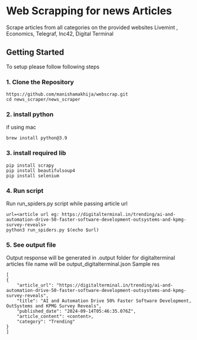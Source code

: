 # Web Scrapping for news Articles
Scrape articles from all categories on the provided websites Livemint , Economics, Telegraf, Inc42, Digital Terminal

## Getting Started
To setup please follow following steps

### 1. Clone the Repository
```console
https://github.com/manishamakhija/webscrap.git
cd news_scraper/news_scraper
```
### 2. install python
if using mac
```console
brew install python@3.9
```

### 3. install required lib
```console
pip install scrapy
pip install beautifulsoup4
pip install selenium
```

### 4. Run script
Run run_spiders.py script while passing article url
```console
url=<article url eg: https://digitalterminal.in/trending/ai-and-automation-drive-50-faster-software-development-outsystems-and-kpmg-survey-reveals>
python3 run_spiders.py $(echo $url)
```

### 5. See output file
Output response will be generated in .output folder
for digitalterminal articles
file name will be output_digitalterminal.json
Sample res

```console
[
{
    "article_url": "https://digitalterminal.in/trending/ai-and-automation-drive-50-faster-software-development-outsystems-and-kpmg-survey-reveals",
    "title": "AI and Automation Drive 50% Faster Software Development, OutSystems and KPMG Survey Reveals",
    "published_date": "2024-09-14T05:46:35.076Z",
    "article_content": <content>,
    "category": "Trending"
}
]
```
